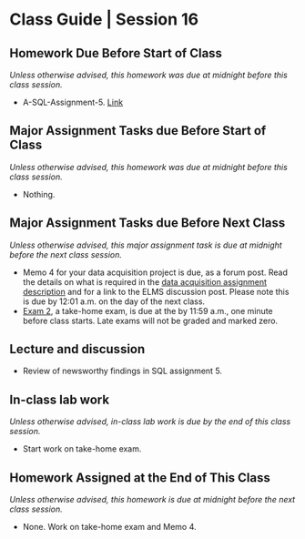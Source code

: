 # Class Guide | Session 16

## Homework Due Before Start of Class
*Unless otherwise advised, this homework was due at midnight before this class session.*

* A-SQL-Assignment-5. [Link](../15/15-Homework-Assigned/A-SQL-Assignment-5.md)

## Major Assignment Tasks due Before Start of Class
*Unless otherwise advised, this homework was due at midnight before this class session.*

* Nothing.

## Major Assignment Tasks due Before Next Class
*Unless otherwise advised, this major assignment task is due at midnight before the next class session.*   

* Memo 4 for your data acquisition project is due, as a forum post.  Read the details on what is required in the [data acquisition assignment description](../../major-assignments/data-acquisition-project/readme.md) and for a link to the ELMS discussion post. Please note this is due by 12:01 a.m. on the day of the next class.
* [Exam 2](../../major-assignments/exam-2/readme.md), a take-home exam, is due at the by 11:59 a.m., one minute before class starts.  Late exams will not be graded and marked zero.

## Lecture and discussion
* Review of newsworthy findings in SQL assignment 5.

## In-class lab work
*Unless otherwise advised, in-class lab work is due by the end of this class session.*   

* Start work on take-home exam.

## Homework Assigned at the End of This Class
*Unless otherwise advised, this homework is due at midnight before the next class session.*   

* None.  Work on take-home exam and Memo 4.
